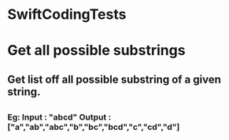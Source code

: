 # SwiftCodingTests

# Get all possible substrings

<h2>Get list off all possible substring of a given string.<h2>
 
 <h3> Eg:
 Input : "abcd"
 Output : ["a","ab","abc","b","bc","bcd","c","cd","d"]
